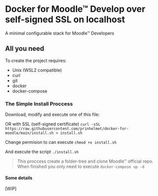 # Docker for Moodle&trade; Develop over self-signed SSL on localhost

A mínimal configurable stack for Moodle&trade; Developers

## All you need

To create the project requires:

- Unix (WSL2 compatible)
- curl
- git
- docker
- docker-compose

### The Simple Install Proccess

Download, modify and execute one of this file:

OR with SSL (self-signed certificate)
```curl -sSL https://raw.githubusercontent.com/prinhelmet/docker-for-moodle/main/install.sh > install.sh```

Change permision to can execute
```chmod +x install.sh```

And execute the script
```./install.sh```

>This proccess create a folder-tree and clone Moodle&trade; official repo.
>When finished you only need to execute `docker-compose up -d`

#### Some details

[WIP]
